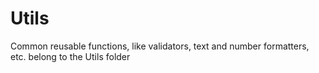 # Utils

Common reusable functions, like validators, text and number formatters, etc. belong to the Utils folder